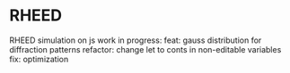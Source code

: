 # RHEED
RHEED simulation on js
work in progress: 
  feat: gauss distribution for diffraction patterns 
  refactor: change let to conts in non-editable variables
  fix: optimization